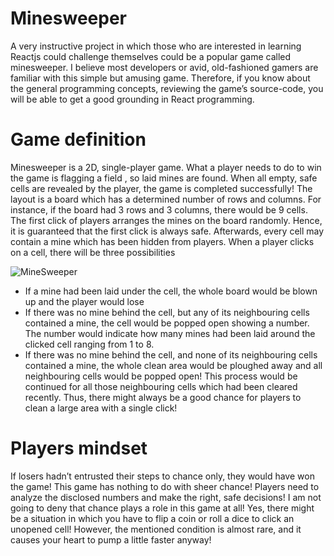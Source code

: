 # Minesweeper
A very instructive project in which those who are interested in learning Reactjs could challenge themselves could be a popular game called minesweeper. I believe most developers or avid, old-fashioned gamers are familiar with this simple but  amusing game. Therefore, if you know about the general programming concepts, reviewing the game’s source-code, you will be able to get a good grounding in React programming.
# Game definition
Minesweeper is a 2D, single-player game. What a player needs to do to win the game is flagging a field , so laid mines are found. When all empty, safe cells are revealed by the player, the game is completed successfully! The layout is a board which has a determined number of rows and columns. For instance, if the board had 3 rows and 3 columns, there would be 9 cells. The first click of players arranges the mines on the board randomly. Hence, it is guaranteed that the first click is always safe. Afterwards, every cell may contain a mine which has been hidden from players. When a player clicks on a cell, there will be three possibilities

![MineSweeper](https://media-exp1.licdn.com/dms/image/C4D12AQFQmWjhKRhfBw/article-inline_image-shrink_1000_1488/0/1621227342963?e=1626912000&v=beta&t=C0ISzDD0P7ar6EQUrWhvbRJe-0RF_PjolCaCGVpgf9U)

* If a mine had been laid under the cell, the whole board would be blown up and the player would lose
* If there was no mine behind the cell, but any of its neighbouring cells contained a mine, the cell would be popped open showing a number. The number would indicate how many mines had been laid around the clicked cell ranging from 1 to 8.  
* If there was no mine behind the cell, and none of its neighbouring cells contained a mine, the whole clean area would be ploughed away and all neighbouring cells would be popped open! This process would be continued for all those neighbouring cells which had been cleared recently. Thus, there might always be a good chance for players to clean a large area with a single click! 

# Players mindset
If losers hadn’t entrusted their steps to chance only, they would have won the game! This game has nothing to do with sheer chance! Players need to analyze the disclosed numbers and make the right, safe decisions! I am not going to deny that chance plays a role in this game at all! Yes, there might be a situation in which you have to flip a coin or roll a dice to click an unopened cell! However, the mentioned condition is almost rare, and it causes your heart to pump a little faster anyway!

